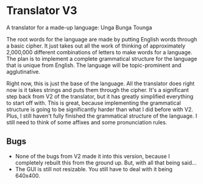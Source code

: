 # Translator V3
A translator for a made-up language: Unga Bunga Tounga

The root words for the language are made by putting English words through a basic cipher.
It just takes out all the work of thinking of approximately 2,000,000 different combinations of letters to make
words for a language. The plan is to implement a complete grammatical structure for the language that is unique
from English. The language will be topic-prominent and agglutinative. 

Right now, this is just the base of the language. All the translator does right now is it takes strings and puts them
through the cipher. It's a significant step back from V2 of the translator, but it has greatly simplified everything to
start off with. This is great, because implementing the grammatical structure is going to be significantly harder than
what I did before with V2. Plus, I still haven't fully finished the grammatical structure of the language. I still need
to think of some affixes and some pronunciation rules.
  
## Bugs
- None of the bugs from V2 made it into this version, because I completely rebuilt this from the ground up. But, with all that
  being said... 
- The GUI is still not resizable. You still have to deal with it being 640x400.

